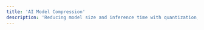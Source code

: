 ```yaml
---
title: 'AI Model Compression'
description: 'Reducing model size and inference time with quantization, pruning, and knowledge distillation.'
---
```

